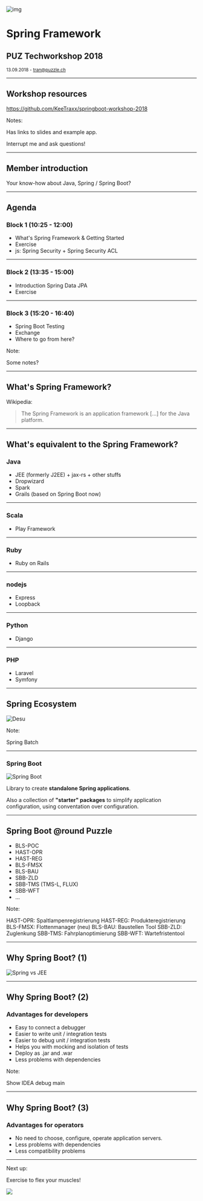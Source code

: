 ![img](https://upload.wikimedia.org/wikipedia/en/thumb/2/20/Pivotal_Java_Spring_Logo.png/180px-Pivotal_Java_Spring_Logo.png)

# Spring Framework

## PUZ Techworkshop 2018

<small>13.09.2018 - tran@puzzle.ch</small>

<!-- .slide: class="master01" -->

---

## Workshop resources

https://github.com/KeeTraxx/springboot-workshop-2018

Notes:

Has links to slides and example app.

Interrupt me and ask questions!

---

## Member introduction

Your know-how about Java, Spring / Spring Boot?

---

## Agenda

### Block 1 (10:25 - 12:00)

* What's Spring Framework & Getting Started
* Exercise
* js: Spring Security + Spring Security ACL

<!-- .slide: class="master01" -->

----

### Block 2 (13:35 - 15:00)

* Introduction Spring Data JPA
* Exercise

<!-- .slide: class="master02" -->

----

### Block 3 (15:20 - 16:40)

* Spring Boot Testing
* Exchange
* Where to go from here?

Note:

Some notes?

<!-- .slide: class="master03" -->

---

## What's Spring Framework?

Wikipedia:

> The Spring Framework is an application framework [...] for the Java platform.

---

## What's equivalent to the Spring Framework?

### Java

* JEE (formerly J2EE) + jax-rs + other stuffs
* Dropwizard
* Spark
* Grails (based on Spring Boot now)

----

### Scala

* Play Framework

----

### Ruby

* Ruby on Rails

----

### nodejs

* Express
* Loopback

----

### Python

* Django

----

### PHP

* Laravel
* Symfony

---

## Spring Ecosystem

![Desu](images/spring_ecosystem.svg)

Note:

Spring Batch

---

### Spring Boot

![Spring Boot](images/spring_boot.jpg)

Library to create **standalone Spring applications**.

Also a collection of **"starter" packages** to simplify application configuration, using conventation over configuration.

---

## Spring Boot @round Puzzle

* BLS-POC
* HAST-OPR
* HAST-REG
* BLS-FMSX
* BLS-BAU
* SBB-ZLD
* SBB-TMS (TMS-L, FLUX)
* SBB-WFT
* ...

Note:

HAST-OPR: Spaltlampenregistrierung
HAST-REG: Produkteregistrierung
BLS-FMSX: Flottenmanager (neu)
BLS-BAU: Baustellen Tool
SBB-ZLD: Zuglenkung
SBB-TMS: Fahrplanoptimierung
SBB-WFT: Wartefristentool

---

## Why Spring Boot? (1)

![Spring vs JEE](images/spring_vs_jee.png)

---

## Why Spring Boot? (2)

### Advantages for developers

* Easy to connect a debugger
* Easier to write unit / integration tests
* Easier to debug unit / integration tests
* Helps you with mocking and isolation of tests
* Deploy as .jar and .war
* Less problems with dependencies

Note:

Show IDEA debug main

---

## Why Spring Boot? (3)

### Advantages for operators

* No need to choose, configure, operate application servers.
* Less problems with dependencies
* Less compatibility problems

---

Next up:

Exercise to flex your muscles!

![](images/teacher.jpg)
